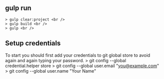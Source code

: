 ## gulp run
    > gulp clear:project <br />
    > gulp build <br />
    > gulp <br />



## Setup credentials
To start you should first add your credentials to git global store to avoid again and again typing your password.
	> git config --global credential.helper store
	> git config --global user.email "you@example.com"
    > git config --global user.name "Your Name"